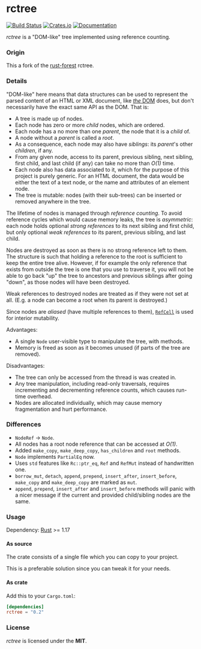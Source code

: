 # rctree
[![Build Status](https://travis-ci.org/RazrFalcon/rctree.svg?branch=master)](https://travis-ci.org/RazrFalcon/rctree)
[![Crates.io](https://img.shields.io/crates/v/rctree.svg)](https://crates.io/crates/rctree)
[![Documentation](https://docs.rs/rctree/badge.svg)](https://docs.rs/rctree)

*rctree* is a "DOM-like" tree implemented using reference counting.

### Origin

This a fork of the [rust-forest](https://github.com/SimonSapin/rust-forest) rctree.

### Details

"DOM-like" here means that data structures can be used to represent
the parsed content of an HTML or XML document,
like [*the* DOM](https://dom.spec.whatwg.org/) does,
but don't necessarily have the exact same API as the DOM.
That is:

* A tree is made up of nodes.
* Each node has zero or more *child* nodes, which are ordered.
* Each node has a no more than one *parent*, the node that it is a *child* of.
* A node without a *parent* is called a *root*.
* As a consequence, each node may also have *siblings*: its *parent*'s other *children*, if any.
* From any given node, access to its
  parent, previous sibling, next sibling, first child, and last child (if any)
  can take no more than *O(1)* time.
* Each node also has data associated to it,
  which for the purpose of this project is purely generic.
  For an HTML document, the data would be either the text of a text node,
  or the name and attributes of an element node.
* The tree is mutable:
  nodes (with their sub-trees) can be inserted or removed anywhere in the tree.

The lifetime of nodes is managed through *reference counting*.
To avoid reference cycles which would cause memory leaks, the tree is *asymmetric*:
each node holds optional *strong references* to its next sibling and first child,
but only optional *weak references* to its parent, previous sibling, and last child.

Nodes are destroyed as soon as there is no strong reference left to them.
The structure is such that holding a reference to the root
is sufficient to keep the entire tree alive.
However, if for example the only reference that exists from outside the tree
is one that you use to traverse it,
you will not be able to go back "up" the tree to ancestors and previous siblings after going "down",
as those nodes will have been destroyed.

Weak references to destroyed nodes are treated as if they were not set at all.
(E.g. a node can become a root when its parent is destroyed.)

Since nodes are *aliased* (have multiple references to them),
[`RefCell`](http://doc.rust-lang.org/std/cell/index.html) is used for interior mutability.

Advantages:

* A single `Node` user-visible type to manipulate the tree, with methods.
* Memory is freed as soon as it becomes unused (if parts of the tree are removed).

Disadvantages:

* The tree can only be accessed from the thread is was created in.
* Any tree manipulation, including read-only traversals,
  requires incrementing and decrementing reference counts,
  which causes run-time overhead.
* Nodes are allocated individually, which may cause memory fragmentation and hurt performance.

### Differences

* `NodeRef` -> `Node`.
* All nodes has a root node reference that can be accessed at *O(1)*.
* Added `make_copy`, `make_deep_copy`, `has_children` and `root` methods.
* `Node` implements `PartialEq` now.
* Uses `std` features like `Rc::ptr_eq`, `Ref` and `RefMut` instead of handwritten one.
* `borrow_mut`, `detach`, `append`, `prepend`, `insert_after`, `insert_before`,
  `make_copy` and `make_deep_copy` are marked as `mut`.
* `append`, `prepend`, `insert_after` and `insert_before` methods will panic
  with a nicer message if the current and provided child/sibling nodes are the same.

### Usage

Dependency: [Rust](https://www.rust-lang.org/) >= 1.17

#### As source

The crate consists of a single file which you can copy to your project.

This is a preferable solution since you can tweak it for your needs.

#### As crate

Add this to your `Cargo.toml`:

```toml
[dependencies]
rctree = "0.2"
```

### License

*rctree* is licensed under the **MIT**.
